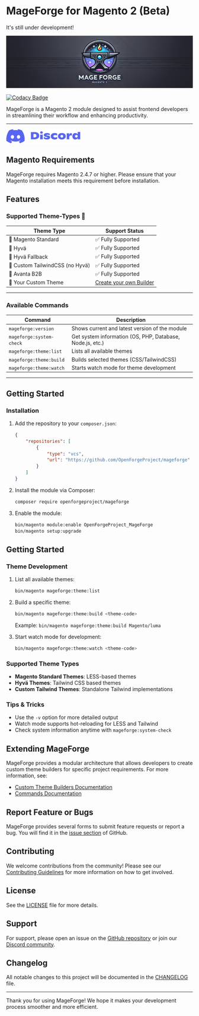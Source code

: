 # MageForge for Magento 2 (Beta)
It's still under development!

![Mageforge Hero](./.github/assets/mageforge-hero.jpg)

[![Codacy Badge](https://app.codacy.com/project/badge/Grade/7d7c46d7492043c7ada514ed1d4a4c05)](https://app.codacy.com/gh/OpenForgeProject/mageforge/dashboard?utm_source=gh&utm_medium=referral&utm_content=&utm_campaign=Badge_grade)

MageForge is a Magento 2 module designed to assist frontend developers in streamlining their workflow and enhancing productivity.

---

[![Join our OpenForgeProject Discord community](./.github/assets/small_logo_blurple_RGB.png)](https://discord.gg/H5CjMXQQHn)

## Magento Requirements

MageForge requires Magento 2.4.7 or higher.
Please ensure that your Magento installation meets this requirement before installation.

## Features

### Supported Theme-Types 🎨

| Theme Type | Support Status |
|------------|----------------|
| 🎯 Magento Standard | ✅ Fully Supported |
| 🚀 Hyvä | ✅ Fully Supported |
| 🔄 Hyvä Fallback | ✅ Fully Supported |
| 🎨 Custom TailwindCSS (no Hyvä) | ✅ Fully Supported |
| 💼 Avanta B2B | ✅ Fully Supported |
| 🥰 Your Custom Theme | [Create your own Builder](./docs/custom_theme_builders.md) |

---

### Available Commands

| Command                    | Description                                                 |
|---------------------------|-------------------------------------------------------------|
| `mageforge:version`       | Shows current and latest version of the module             |
| `mageforge:system-check`  | Get system information (OS, PHP, Database, Node.js, etc.)     |
| `mageforge:theme:list`    | Lists all available themes                                 |
| `mageforge:theme:build`   | Builds selected themes (CSS/TailwindCSS)                   |
| `mageforge:theme:watch`   | Starts watch mode for theme development                    |

---

## Getting Started
### Installation

1. Add the repository to your `composer.json`:
   ```json
   {
       "repositories": [
           {
               "type": "vcs",
               "url": "https://github.com/OpenForgeProject/mageforge"
           }
       ]
   }
   ```

2. Install the module via Composer:
   ```bash
   composer require openforgeproject/mageforge
   ```

3. Enable the module:
   ```bash
   bin/magento module:enable OpenForgeProject_MageForge
   bin/magento setup:upgrade
   ```

## Getting Started

### Theme Development

1. List all available themes:
   ```bash
   bin/magento mageforge:theme:list
   ```

2. Build a specific theme:
   ```bash
   bin/magento mageforge:theme:build <theme-code>
   ```
   Example: `bin/magento mageforge:theme:build Magento/luma`

3. Start watch mode for development:
   ```bash
   bin/magento mageforge:theme:watch <theme-code>
   ```

### Supported Theme Types

- **Magento Standard Themes**: LESS-based themes
- **Hyvä Themes**: Tailwind CSS based themes
- **Custom Tailwind Themes**: Standalone Tailwind implementations

### Tips & Tricks

- Use the `-v` option for more detailed output
- Watch mode supports hot-reloading for LESS and Tailwind
- Check system information anytime with `mageforge:system-check`

## Extending MageForge

MageForge provides a modular architecture that allows developers to create custom theme builders for specific project requirements. For more information, see:

- [Custom Theme Builders Documentation](./docs/custom_theme_builders.md)
- [Commands Documentation](./docs/commands.md)

## Report Feature or Bugs

MageForge provides several forms to submit feature requests or report a bug.
You will find it in the [issue section](https://github.com/OpenForgeProject/mageforge/issues) of GitHub.

## Contributing

We welcome contributions from the community! Please see our [Contributing Guidelines](./CONTRIBUTING.md) for more information on how to get involved.

## License

See the [LICENSE](LICENSE) file for more details.

## Support

For support, please open an issue on the [GitHub repository](https://github.com/OpenForgeProject/mageforge/issues) or join our [Discord community](https://discord.gg/H5CjMXQQHn).

## Changelog

All notable changes to this project will be documented in the [CHANGELOG](CHANGELOG.md) file.

---

Thank you for using MageForge!
We hope it makes your development process smoother and more efficient.
